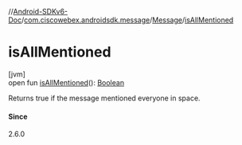 //[Android-SDKv6-Doc](../../../index.md)/[com.ciscowebex.androidsdk.message](../index.md)/[Message](index.md)/[isAllMentioned](is-all-mentioned.md)

# isAllMentioned

[jvm]\
open fun [isAllMentioned](is-all-mentioned.md)(): [Boolean](https://kotlinlang.org/api/latest/jvm/stdlib/kotlin/-boolean/index.html)

Returns true if the message mentioned everyone in space.

#### Since

2.6.0
